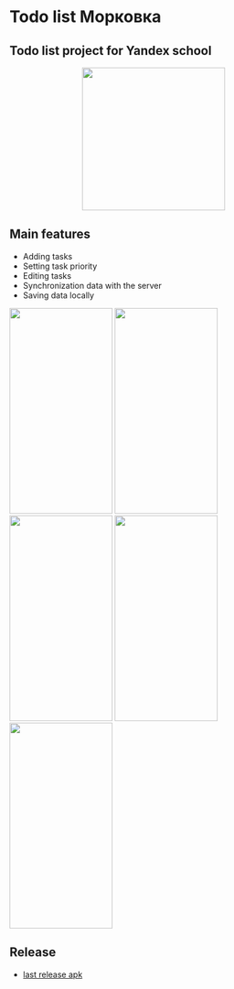 # Todo list Морковка

## Todo list project for Yandex school


<p align="center">
<img src=https://github.com/dslmnvv/todo_list/assets/80068688/e20f99c1-438a-492d-8da1-6ed988e544a9) width="250" height="250">
</p>

## Main features
- Adding tasks
- Setting task priority
- Editing tasks
- Synchronization data with the server
- Saving data locally




<p float="left">
  <img src=https://github.com/dslmnvv/todo_list/assets/80068688/a097fc1a-3fc0-4c73-ac03-e18cf298bb4b width="180" height="360">
  <img src=https://github.com/dslmnvv/todo_list/assets/80068688/b00c8ae7-cc9a-4209-8d59-1bb018b9f5ec width="180" height="360">
  <img src=https://github.com/dslmnvv/todo_list/assets/80068688/0beb1097-5d42-4473-bd20-fcb25b78f004 width="180" height="360">
  <img src=https://github.com/dslmnvv/todo_list/assets/80068688/a210c709-5dbc-40b0-88ea-dfaf8dd62122 width="180" height="360">
  <img src=https://github.com/dslmnvv/todo_list/assets/80068688/f4b4b8fe-ec8e-40fe-8138-da5ac89b296c width="180" height="360">
</p>

## Release
- [last release apk](https://github.com/dslmnvv/todo_list/releases/download/not-stable/app-release.apk)
